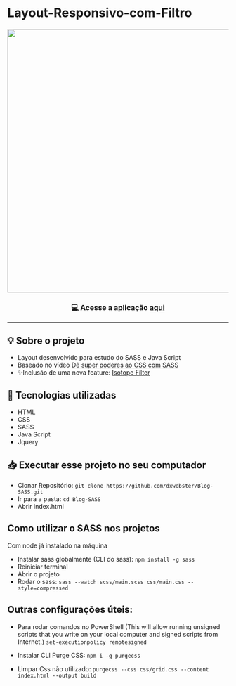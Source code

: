 <p align=center>

# Layout-Responsivo-com-Filtro

<h5 align=center>
<img src="img/layout.gif" width=600><br>
</h5>

<h3 align=center>

💻 **Acesse a aplicação [aqui](https://dxwebster.github.io/Blog-SASS/)**

</h3>

</p>

---

## 💡 Sobre o projeto

- Layout desenvolvido para estudo do SASS e Java Script
- Baseado no vídeo [Dê super poderes ao CSS com SASS](https://www.youtube.com/watch?v=BaI8dHUthLA)
- ✨Inclusão de uma nova feature: [Isotope Filter](https://isotope.metafizzy.co/filtering.html)

## 🚀 Tecnologias utilizadas

- HTML
- CSS
- SASS
- Java Script
- Jquery

## 📥 Executar esse projeto no seu computador

- Clonar Repositório: `git clone https://github.com/dxwebster/Blog-SASS.git`
- Ir para a pasta: `cd Blog-SASS`
- Abrir index.html


## Como utilizar o SASS nos projetos

Com node já instalado na máquina

- Instalar sass globalmente (CLI do sass): `npm install -g sass` 
- Reiniciar terminal
- Abrir o projeto
- Rodar o sass: `sass --watch scss/main.scss css/main.css --style=compressed`


## Outras configurações úteis:

- Para rodar comandos no PowerShell
(This will allow running unsigned scripts that you write on your local computer and signed scripts from Internet.)
`set-executionpolicy remotesigned`

- Instalar CLI Purge CSS: `npm i -g purgecss`

- Limpar Css não utilizado: `purgecss --css css/grid.css --content index.html --output build`
